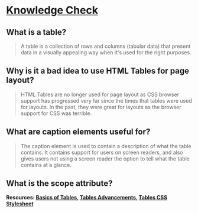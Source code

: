 # [Knowledge Check](https://www.theodinproject.com/lessons/node-path-intermediate-html-and-css-tables)

## What is a table?

> A table is a collection of rows and columns (tabular data) that present data in a visually appealing way when it's used for the right purposes.

## Why is it a bad idea to use HTML Tables for page layout?

> HTML Tables are no longer used for page layout as CSS browser support has progressed very far since the times that tables were used for layouts. In the past, they were great for layouts as the browser support for CSS was terrible. 

## What are caption elements useful for?

> The caption element is used to contain a description of what the table contains. It contains support for users on screen readers, and also gives users not using a screen reader the option to tell what the table contains at a glance.

## What is the scope attribute?

> 

**Resources: [Basics of Tables](https://developer.mozilla.org/en-US/docs/Learn/HTML/Tables/Basics), [Tables Advancements](https://developer.mozilla.org/en-US/docs/Learn/HTML/Tables/Advanced), [Tables CSS Stylesheet](https://github.com/mdn/learning-area/blob/main/html/tables/basic/minimal-table.css)**